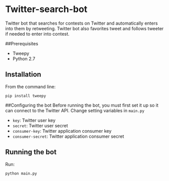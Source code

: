 # Twitter-search-bot

Twitter bot that searches for contests on Twitter and automatically enters into them by retweeting. Twitter bot also favorites tweet and follows tweeter if needed to enter into contest.

##Prerequisites
- Tweepy
- Python 2.7

Installation
------------
From the command line:

	pip install tweepy

##Configuring the bot
Before running the bot, you must first set it up so it can connect to the Twitter API. Change setting variables in `main.py`
* `key`: Twitter user key
* `secret`: Twitter user secret
* `consumer-key`: Twitter application consumer key
* `consumer-secret`: Twitter application consumer secret

Running the bot
------------
Run:

	python main.py
